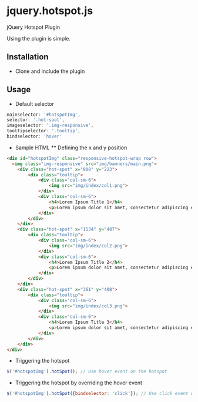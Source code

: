 # jquery.hotspot.js
jQuery Hotspot Plugin

Using the plugin is simple.

## Installation
* Clone and include the plugin

## Usage
* Default selector
```javascript
mainselector: '#hotspotImg',
selector: '.hot-spot',
imageselector: '.img-responsive',
tooltipselector: '.tooltip',
bindselector: 'hover'
```

* Sample HTML
** Defining the x and y position
```html
<div id="hotspotImg" class="responsive-hotspot-wrap row">
  <img class="img-responsive" src="img/banners/main.png">
	<div class="hot-spot" x="800" y="223">
		<div class="tooltip">
			<div class="col-sm-6">
				<img src="img/index/col1.png">
			</div>
			<div class="col-sm-6">
				<h4>Lorem Ipsum Title 1</h4>
				<p>Lorem ipsum dolor sit amet, consectetur adipiscing elit, sed do eiusmod tempor.</p>
			</div>
		</div>
	</div>
	<div class="hot-spot" x="1534" y="487">
		<div class="tooltip">
			<div class="col-sm-6">
				<img src="img/index/col2.png">
			</div>
			<div class="col-sm-6">
				<h4>Lorem Ipsum Title 2</h4>
				<p>Lorem ipsum dolor sit amet, consectetur adipiscing elit, sed do eiusmod tempor.</p>
			</div>		
		</div>		
	</div>
	<div class="hot-spot" x="361" y="408">
		<div class="tooltip">
			<div class="col-sm-6">
				<img src="img/index/col3.png">
			</div>
			<div class="col-sm-6">
				<h4>Lorem Ipsum Title 3</h4>
				<p>Lorem ipsum dolor sit amet, consectetur adipiscing elit, sed do eiusmod tempor.</p>
			</div>
		</div>		
	</div>	
</div>
```

* Triggering the hotspot
```javascript
$('#hotspotImg').hotSpot(); // Use hover event on the hotspot
```

* Triggering the hotspot by overriding the hover event
```javascript
$('#hotspotImg').hotSpot({bindselector: 'click'}); // Use click event on the hotspot
```

